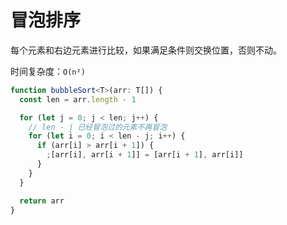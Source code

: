 # 冒泡排序

每个元素和右边元素进行比较，如果满足条件则交换位置，否则不动。

时间复杂度：`O(n²)`

```ts
function bubbleSort<T>(arr: T[]) {
  const len = arr.length - 1

  for (let j = 0; j < len; j++) {
    // len - j 已经冒泡过的元素不再冒泡
    for (let i = 0; i < len - j; i++) {
      if (arr[i] > arr[i + 1]) {
        ;[arr[i], arr[i + 1]] = [arr[i + 1], arr[i]]
      }
    }
  }

  return arr
}
```
